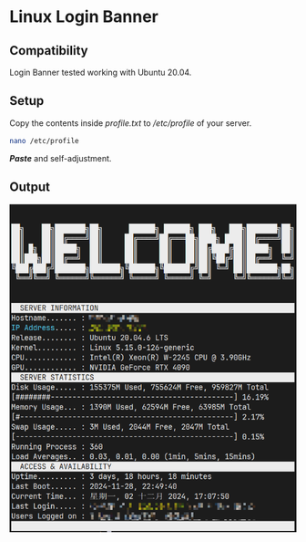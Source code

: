 # Linux Login Banner

## Compatibility
Login Banner tested working with Ubuntu 20.04.  
  
## Setup
Copy the contents inside *profile.txt* to */etc/profile* of your server.  

```bash
nano /etc/profile
```
  
***Paste*** and self-adjustment.
  
## Output
![Example Result](https://github.com/Jackey-Marine/Linux-Login-Banner/blob/master/banner.png?raw=true)
